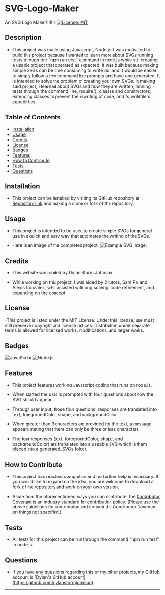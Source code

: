 # SVG-Logo-Maker
An SVG Logo Maker!!!!!!!!
[![License: MIT](https://img.shields.io/badge/License-MIT-yellow.svg)](https://opensource.org/licenses/MIT)

## Description

- This project was made using Javascript, Node.js.  I was motivated to build this project because I wanted to learn more about SVGs running tests through the "npm run test" command in node.js while still creating a usable project that operated as expected.  It was built because making simple SVGs can be time consuming to write out and it would be easier to simply follow a few command line prompts and have one generated.  It is intended to solve the problem of creating your own SVGs.  In making said project, I learned about SVGs and how they are written, running tests through the command line, require(), classes and constructors, extending classes to prevent the rewriting of code, and fs.writefile's capabilities.

## Table of Contents

- [Installation](#installation)
- [Usage](#usage)
- [Credits](#credits)
- [License](#license)
- [Badges](#badges)
- [Features](#features)
- [How to Contribute](#how-to-contribute)
- [Tests](#tests)
- [Questions](#questions)

## Installation

- This project can be installed by visiting its GitHub repository at [Repository link](https://github.com/dylanstormjohnson/SVG-Logo-Maker) and making a clone or fork of the repository.

## Usage

- This project is intended to be used to create simple SVGs for general use in a quick and easy way that automates the writing of the SVGs.

- Here is an image of the completed project:
![Example SVG image:](assets/sampleSVG/logo.svg)


## Credits

- This website was coded by Dylan Storm Johnson.

- While working on this project, I was aided by 2 tutors, Sam Pai and Alexis Gonzalez, who assisted with bug solving, code refinement, and expanding on the concept.

## License

-This project is listed under the MIT License.  Under this license, use must still preserve copyright and license notices.  Distribution under separate terms is allowed for licensed works, modifications, and larger works.

## Badges

  ![JavaScript](https://img.shields.io/badge/-JavaScript-black?style=flat-square&logo=javascript)   ![Node.js](https://img.shields.io/badge/-Node.js-black?style=flat-square&logo=node.js) 

## Features

- This project features working Javascript coding that runs on node.js.

- When started the user is prompted with four questions about how the SVG should appear.

- Through user input, those four questions' responses are translated into text, foregroundColor, shape, and backgroundColor.

- When greater than 3 characters are provided for the text, a message appears stating that there can only be three or less characters.

- The four responses (text, foregroundColor, shape, and backgroundColor) are translated into a useable SVG which is them placed into a generated_SVGs folder.

## How to Contribute

- This project has reached completion and no further help is necessary.  If you would like to expand on the idea, you are welcome to download a fork of the repository and work on your own version.

- Aside from the aforementioned ways you can contribute, the [Contributor Covenant](https://www.contributor-covenant.org/) is an industry standard for contribution policy.  (Please use the above guidelines for contribution and consult the Contributor Covenant on things not specified.)

## Tests

- All tests for this project can be run through the command "npm run test" in node.js.

## Questions

- If you have any questions regarding this or my other projects, my GitHub account is [Dylan's GitHub account] (https://github.com/dylanstormjohnson).
---